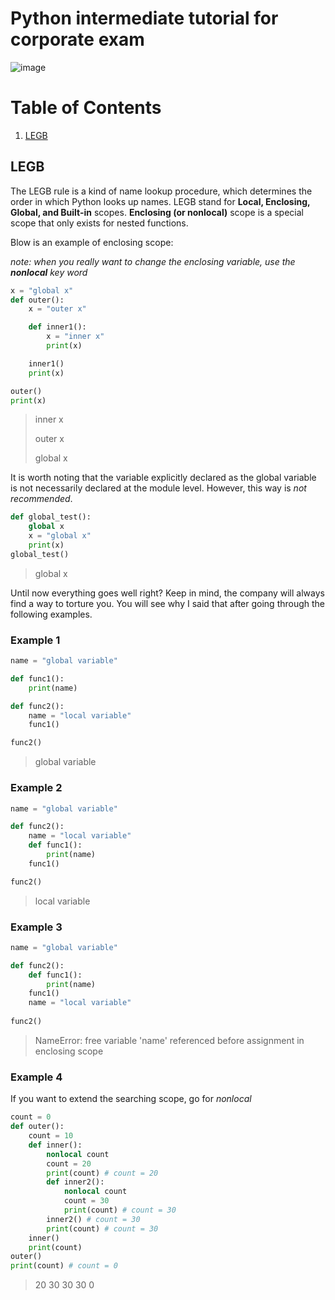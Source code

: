 # Python intermediate tutorial for corporate exam
![image](https://user-images.githubusercontent.com/61017530/199868413-3ec92fe0-0981-4560-a1c8-db1658d3f14e.png)

# Table of Contents
1. [LEGB](#LEGB)


## LEGB <a name="LEGB"></a>
The LEGB rule is a kind of name lookup procedure, which determines the order in which Python looks up names. LEGB stand for **Local, Enclosing, Global, and Built-in** scopes. **Enclosing (or nonlocal)** scope is a special scope that only exists for nested functions.

Blow is an example of enclosing scope:

*note: when you really want to change the enclosing variable, use the **nonlocal** key word*

```python
x = "global x"
def outer():
    x = "outer x"

    def inner1():
        x = "inner x"
        print(x)

    inner1()
    print(x)

outer()
print(x)
```
>inner x
>
>outer x
>
>global x

It is worth noting that the variable explicitly declared as the global variable is not necessarily declared at the module level. However, this way is *not recommended*.

```python
def global_test():
    global x
    x = "global x"
    print(x)
global_test()
```
> global x

Until now everything goes well right? Keep in mind, the company will always find a way to torture you. You will see why I said that after going through the following examples.

### Example 1
```python
name = "global variable"

def func1():
    print(name)

def func2():
    name = "local variable"
    func1()

func2()
```
>global variable

### Example 2
```python
name = "global variable"

def func2():
    name = "local variable"
    def func1():
        print(name)
    func1()

func2()
```
>local variable

### Example 3
```python
name = "global variable"

def func2():
    def func1():
        print(name)
    func1()
    name = "local variable"
 
func2()
```
>NameError: free variable 'name' referenced before assignment in enclosing scope

### Example 4
If you want to extend the searching scope, go for *nonlocal*
```python
count = 0
def outer():
    count = 10
    def inner():
        nonlocal count
        count = 20
        print(count) # count = 20
        def inner2():
            nonlocal count
            count = 30
            print(count) # count = 30
        inner2() # count = 30
        print(count) # count = 30
    inner()
    print(count)
outer()
print(count) # count = 0
```
>20 30 30 30 0
